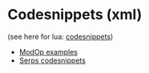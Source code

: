 # Codesnippets (xml)

(see here for lua: [codesnippets](../Scripting/CodeSnippets.md))


- [ModOp examples](https://github.com/jakobharder/anno1800-mod-loader/blob/main/doc/modop-examples.md)
- [Serps codesnippets](https://github.com/Serpens66/Anno-1800-SharedMods-for-Modders-/blob/main/CodeSnippets.md)

